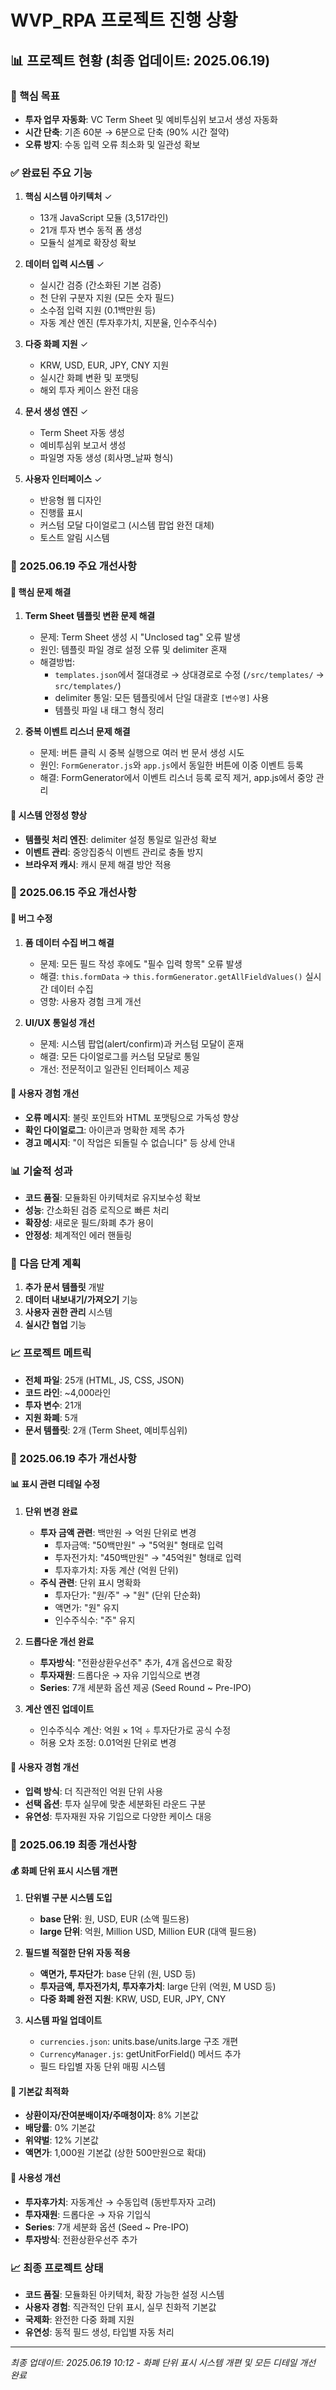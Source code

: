 # WVP_RPA 프로젝트 진행 상황

## 📊 프로젝트 현황 (최종 업데이트: 2025.06.19)

### 🎯 핵심 목표
- **투자 업무 자동화**: VC Term Sheet 및 예비투심위 보고서 생성 자동화
- **시간 단축**: 기존 60분 → 6분으로 단축 (90% 시간 절약)
- **오류 방지**: 수동 입력 오류 최소화 및 일관성 확보

### ✅ 완료된 주요 기능
1. **핵심 시스템 아키텍처** ✓
   - 13개 JavaScript 모듈 (3,517라인)
   - 21개 투자 변수 동적 폼 생성
   - 모듈식 설계로 확장성 확보

2. **데이터 입력 시스템** ✓
   - 실시간 검증 (간소화된 기본 검증)
   - 천 단위 구분자 지원 (모든 숫자 필드)
   - 소수점 입력 지원 (0.1백만원 등)
   - 자동 계산 엔진 (투자후가치, 지분율, 인수주식수)

3. **다중 화폐 지원** ✓
   - KRW, USD, EUR, JPY, CNY 지원
   - 실시간 화폐 변환 및 포맷팅
   - 해외 투자 케이스 완전 대응

4. **문서 생성 엔진** ✓
   - Term Sheet 자동 생성
   - 예비투심위 보고서 생성
   - 파일명 자동 생성 (회사명_날짜 형식)

5. **사용자 인터페이스** ✓
   - 반응형 웹 디자인
   - 진행률 표시
   - 커스텀 모달 다이얼로그 (시스템 팝업 완전 대체)
   - 토스트 알림 시스템

### 🔧 2025.06.19 주요 개선사항

#### 🐛 핵심 문제 해결
1. **Term Sheet 템플릿 변환 문제 해결**
   - 문제: Term Sheet 생성 시 "Unclosed tag" 오류 발생
   - 원인: 템플릿 파일 경로 설정 오류 및 delimiter 혼재
   - 해결방법:
     - `templates.json`에서 절대경로 → 상대경로로 수정 (`/src/templates/` → `src/templates/`)
     - delimiter 통일: 모든 템플릿에서 단일 대괄호 `[변수명]` 사용
     - 템플릿 파일 내 태그 형식 정리

2. **중복 이벤트 리스너 문제 해결**
   - 문제: 버튼 클릭 시 중복 실행으로 여러 번 문서 생성 시도
   - 원인: `FormGenerator.js`와 `app.js`에서 동일한 버튼에 이중 이벤트 등록
   - 해결: FormGenerator에서 이벤트 리스너 등록 로직 제거, app.js에서 중앙 관리

#### 🔧 시스템 안정성 향상
- **템플릿 처리 엔진**: delimiter 설정 통일로 일관성 확보
- **이벤트 관리**: 중앙집중식 이벤트 관리로 충돌 방지
- **브라우저 캐시**: 캐시 문제 해결 방안 적용

### 🔧 2025.06.15 주요 개선사항

#### 🐛 버그 수정
1. **폼 데이터 수집 버그 해결**
   - 문제: 모든 필드 작성 후에도 "필수 입력 항목" 오류 발생
   - 해결: `this.formData` → `this.formGenerator.getAllFieldValues()` 실시간 데이터 수집
   - 영향: 사용자 경험 크게 개선

2. **UI/UX 통일성 개선**
   - 문제: 시스템 팝업(alert/confirm)과 커스텀 모달이 혼재
   - 해결: 모든 다이얼로그를 커스텀 모달로 통일
   - 개선: 전문적이고 일관된 인터페이스 제공

#### 🎨 사용자 경험 개선
- **오류 메시지**: 불릿 포인트와 HTML 포맷팅으로 가독성 향상
- **확인 다이얼로그**: 아이콘과 명확한 제목 추가
- **경고 메시지**: "이 작업은 되돌릴 수 없습니다" 등 상세 안내

### 📊 기술적 성과
- **코드 품질**: 모듈화된 아키텍처로 유지보수성 확보
- **성능**: 간소화된 검증 로직으로 빠른 처리
- **확장성**: 새로운 필드/화폐 추가 용이
- **안정성**: 체계적인 에러 핸들링

### 🎯 다음 단계 계획
1. **추가 문서 템플릿** 개발
2. **데이터 내보내기/가져오기** 기능
3. **사용자 권한 관리** 시스템
4. **실시간 협업** 기능

### 📈 프로젝트 메트릭
- **전체 파일**: 25개 (HTML, JS, CSS, JSON)
- **코드 라인**: ~4,000라인
- **투자 변수**: 21개
- **지원 화폐**: 5개
- **문서 템플릿**: 2개 (Term Sheet, 예비투심위)

### 🔧 2025.06.19 추가 개선사항

#### 📊 **표시 관련 디테일 수정**
1. **단위 변경 완료**
   - **투자 금액 관련**: 백만원 → 억원 단위로 변경
     - 투자금액: "50백만원" → "5억원" 형태로 입력
     - 투자전가치: "450백만원" → "45억원" 형태로 입력  
     - 투자후가치: 자동 계산 (억원 단위)
   - **주식 관련**: 단위 표시 명확화
     - 투자단가: "원/주" → "원" (단위 단순화)
     - 액면가: "원" 유지
     - 인수주식수: "주" 유지

2. **드롭다운 개선 완료**
   - **투자방식**: "전환상환우선주" 추가, 4개 옵션으로 확장
   - **투자재원**: 드롭다운 → 자유 기입식으로 변경
   - **Series**: 7개 세분화 옵션 제공 (Seed Round ~ Pre-IPO)

3. **계산 엔진 업데이트**
   - 인수주식수 계산: 억원 × 1억 ÷ 투자단가로 공식 수정
   - 허용 오차 조정: 0.01억원 단위로 변경

#### 🎯 **사용자 경험 개선**
- **입력 방식**: 더 직관적인 억원 단위 사용
- **선택 옵션**: 투자 실무에 맞춘 세분화된 라운드 구분
- **유연성**: 투자재원 자유 기입으로 다양한 케이스 대응

### 🔧 2025.06.19 최종 개선사항

#### 💰 **화폐 단위 표시 시스템 개편**
1. **단위별 구분 시스템 도입**
   - **base 단위**: 원, USD, EUR (소액 필드용)
   - **large 단위**: 억원, Million USD, Million EUR (대액 필드용)

2. **필드별 적절한 단위 자동 적용**
   - **액면가, 투자단가**: base 단위 (원, USD 등)
   - **투자금액, 투자전가치, 투자후가치**: large 단위 (억원, M USD 등)
   - **다중 화폐 완전 지원**: KRW, USD, EUR, JPY, CNY

3. **시스템 파일 업데이트**
   - `currencies.json`: units.base/units.large 구조 개편
   - `CurrencyManager.js`: getUnitForField() 메서드 추가
   - 필드 타입별 자동 단위 매핑 시스템

#### 🎯 **기본값 최적화**
- **상환이자/잔여분배이자/주매청이자**: 8% 기본값
- **배당률**: 0% 기본값  
- **위약벌**: 12% 기본값
- **액면가**: 1,000원 기본값 (상한 500만원으로 확대)

#### 🔧 **사용성 개선**
- **투자후가치**: 자동계산 → 수동입력 (동반투자자 고려)
- **투자재원**: 드롭다운 → 자유 기입식
- **Series**: 7개 세분화 옵션 (Seed ~ Pre-IPO)
- **투자방식**: 전환상환우선주 추가

### 📈 **최종 프로젝트 상태**
- **코드 품질**: 모듈화된 아키텍처, 확장 가능한 설정 시스템
- **사용자 경험**: 직관적인 단위 표시, 실무 친화적 기본값
- **국제화**: 완전한 다중 화폐 지원
- **유연성**: 동적 필드 생성, 타입별 자동 처리

---
*최종 업데이트: 2025.06.19 10:12 - 화폐 단위 표시 시스템 개편 및 모든 디테일 개선 완료* 